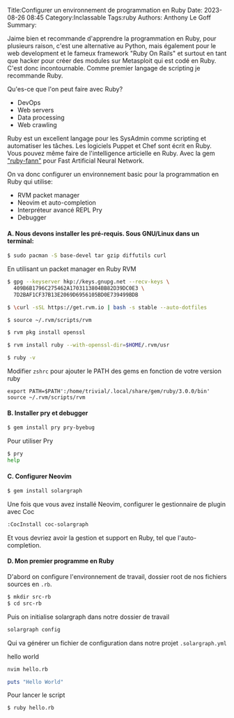 Title:Configurer un environnement de programmation en Ruby
Date: 2023-08-26 08:45
Category:Inclassable
Tags:ruby
Authors: Anthony Le Goff
Summary:

Jaime bien et recommande d'apprendre la programmation en Ruby, pour plusieurs raison, c'est une alternative au Python, mais également pour le web development et le fameux framework "Ruby On Rails" et surtout en tant que hacker pour créer des modules sur Metasploit qui est codé en Ruby. C'est donc incontournable. Comme premier langage de scripting je recommande Ruby.

Qu'es-ce que l'on peut faire avec Ruby?

* DevOps
* Web servers
* Data processing
* Web crawling

Ruby est un excellent langage pour les SysAdmin comme scripting et automatiser les tâches. Les logiciels Puppet et Chef sont écrit en Ruby. Vous pouvez même faire de l'intelligence articielle en Ruby. Avec la gem ["ruby-fann"](https://github.com/libfann/fann) pour Fast Artificial Neural Network.

On va donc configurer un environnement basic pour la programmation en Ruby qui utilise:

* RVM packet manager
* Neovim et auto-completion
* Interpréteur avancé REPL Pry
* Debugger

#### A. Nous devons installer les pré-requis. Sous GNU/Linux dans un terminal:

```bash
$ sudo pacman -S base-devel tar gzip diffutils curl
```

En utilisant un packet manager en Ruby RVM
```bash
$ gpg --keyserver hkp://keys.gnupg.net --recv-keys \
  409B6B1796C275462A1703113804BB82D39DC0E3 \
  7D2BAF1CF37B13E2069D6956105BD0E739499BDB

$ \curl -sSL https://get.rvm.io | bash -s stable --auto-dotfiles

$ source ~/.rvm/scripts/rvm

$ rvm pkg install openssl

$ rvm install ruby --with-openssl-dir=$HOME/.rvm/usr

$ ruby -v
```

Modifier `zshrc` pour ajouter le PATH des gems en fonction de votre version ruby
```
export PATH=$PATH':/home/trivial/.local/share/gem/ruby/3.0.0/bin'
source ~/.rvm/scripts/rvm
```

#### B. Installer pry et debugger

```bash
$ gem install pry pry-byebug
```

Pour utiliser Pry
```bash
$ pry
help
```

#### C. Configurer Neovim

```bash
$ gem install solargraph
```

Une fois que vous avez installé Neovim, configurer le gestionnaire de plugin avec Coc

```txt
:CocInstall coc-solargraph
```

Et vous devriez avoir la gestion et support en Ruby, tel que l'auto-completion.

#### D. Mon premier programme en Ruby

D'abord on configure l'environnement de travail, dossier root de nos fichiers sources en `.rb`.

```bash
$ mkdir src-rb
$ cd src-rb
```

Puis on initialise solargraph dans notre dossier de travail

```bash
solargraph config
```

Qui va générer un fichier de configuration dans notre projet `.solargraph.yml`

hello world
```bash
nvim hello.rb
```

```ruby
puts "Hello World"
```

Pour lancer le script
```bash
$ ruby hello.rb
```


